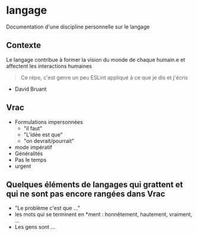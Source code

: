 # langage

Documentation d'une discipline personnelle sur le langage

## Contexte

Le langage contribue à former la vision du monde de chaque humain.e et affectent les interactions humaines

> Ce répo, c'est genre un peu ESLint appliqué à ce que je dis et j'écris

- David Bruant

## Vrac

- Formulations impersonnées
  - "il faut"
  - "L'idée est que" 
  - "on devrait/pourrait"
- mode impératif
- Généralités
- Pas le temps
- urgent

## Quelques éléments de langages qui grattent et qui ne sont pas encore rangées dans Vrac

- "Le problème c'est que ..."
- les mots qui se terminent en *ment : honnêtement, hautement, vraiment, ...
- Les gens sont ...
